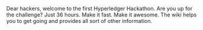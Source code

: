Dear hackers, welcome to the first Hyperledger Hackathon. Are you up for the challenge? Just 36 hours. Make it fast. Make it awesome. The wiki helps you to get going and provides all sort of other information.

